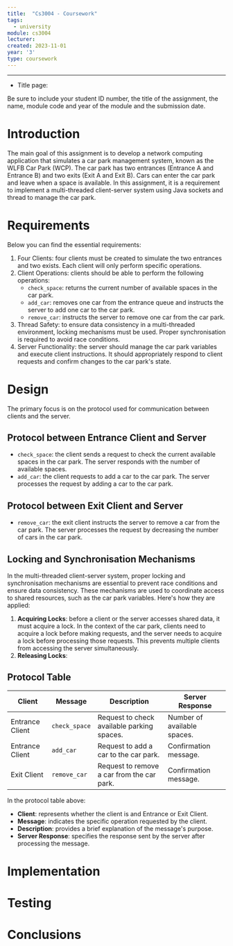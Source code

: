 ```yaml
---
title:  "Cs3004 - Coursework"
tags:
  - university
module: cs3004
lecturer:
created: 2023-11-01
year: '3'
type: coursework
---
```

---
- Title page:

Be sure to include your student ID number, the title of the assignment, the name, module code and year of the module and the submission date.

# Introduction
The main goal of this assignment is to develop a network computing application that simulates a car park management system, known as the WLFB Car Park (WCP). The car park has two entrances (Entrance A and Entrance B) and two exits (Exit A and Exit B). Cars can enter the car park and leave when a space is available. In this assignment, it is a requirement to implement a multi-threaded client-server system using Java sockets and thread to manage the car park.

# Requirements
Below you can find the essential requirements:
1. Four Clients: four clients must be created to simulate the two entrances and two exists. Each client will only perform specific operations.
2. Client Operations: clients should be able to perform the following operations:
    - `check_space`: returns the current number of available spaces in the car park.
    - `add_car`: removes one car from the entrance queue and instructs the server to add one car to the car park.
    - `remove_car`: instructs the server to remove one car from the car park.
3. Thread Safety: to ensure data consistency in a multi-threaded environment, locking mechanisms must be used. Proper synchronisation is required to avoid race conditions.
4. Server Functionality: the server should manage the car park variables and execute client instructions. It should appropriately respond to client requests and confirm changes to the car park's state.

# Design
The primary focus is on the protocol used for communication between clients and the server.

## Protocol between Entrance Client and Server
- `check_space`: the client sends a request to check the current available spaces in the car park. The server responds with the number of available spaces.
- `add_car`: the client requests to add a car to the car park. The server processes the request by adding a car to the car park.

## Protocol between Exit Client and Server
- `remove_car`: the exit client instructs the server to remove a car from the car park. The server processes the request by decreasing the number of cars in the car park.

## Locking and Synchronisation Mechanisms
In the multi-threaded client-server system, proper locking and synchronisation mechanisms are essential to prevent race conditions and ensure data consistency. These mechanisms are used to coordinate access to shared resources, such as the car park variables. Here's how they are applied:

1. **Acquiring Locks**: before a client or the server accesses shared data, it must acquire a lock. In the context of the car park, clients need to acquire a lock before making requests, and the server needs to acquire a lock before processing those requests. This prevents multiple clients from accessing the server simultaneously.
2. **Releasing Locks**: 

## Protocol Table
| Client          | Message       | Description                                | Server Response             |
| --------------- | ------------- | ------------------------------------------ | --------------------------- |
| Entrance Client | `check_space` | Request to check available parking spaces. | Number of available spaces. |
| Entrance Client | `add_car`     | Request to add a car to the car park.      | Confirmation message.       |
| Exit Client     | `remove_car`  | Request to remove a car from the car park. | Confirmation message.       |

In the protocol table above:
- **Client**: represents whether the client is and Entrance or Exit Client.
- **Message**: indicates the specific operation requested by the client.
- **Description**: provides a brief explanation of the message's purpose.
- **Server Response**: specifies the response sent by the server after processing the message.
# Implementation

# Testing

# Conclusions